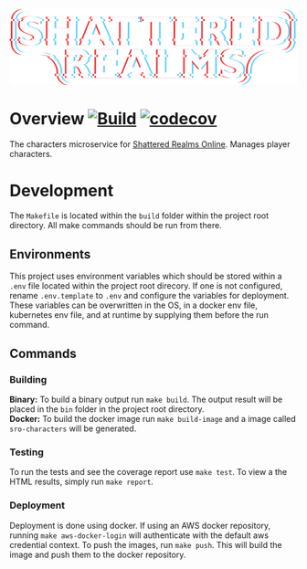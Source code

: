 ![Shattered Realms Online](https://github.com/ShatteredRealms/Documentation/raw/main/assets/images/logo/WhiteLogo.png)

# Overview [![Build](https://github.com/ShatteredRealms/Characters/actions/workflows/build.yml/badge.svg)](https://github.com/ShatteredRealms/Characters/actions/workflows/build.yml) [![codecov](https://codecov.io/gh/ShatteredRealms/Characters/branch/main/graph/badge.svg?token=P01UR012I1)](https://codecov.io/gh/ShatteredRealms/Characters)
The characters microservice for [Shattered Realms Online](https://github.com/ShatteredRealms/Game). Manages player
characters.

# Development
The `Makefile` is located within the `build` folder within the project root directory. All make commands should be run from there.

## Environments
This project uses environment variables which should be stored within a `.env` file located within the project root direcory. If one is not configured, rename `.env.template` to `.env` and configure the variables for deployment. These variables can be overwritten in the OS, in a docker env file, kubernetes env file, and at runtime by supplying them before the run command.

## Commands
### Building
**Binary:** To build a binary output run `make build`. The output result will be placed in the `bin` folder in the project root directory. \
**Docker:** To build the docker image run `make build-image` and a image called `sro-characters` will be generated.

### Testing
To run the tests and see the coverage report use `make test`. To view a the HTML results, simply run `make report`.

### Deployment
Deployment is done using docker. If using an AWS docker repository, running `make aws-docker-login` will authenticate with the default aws credential context. To push the images, run `make push`. This will build the image and push them to the docker repository.
